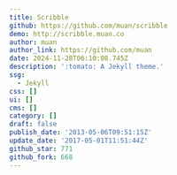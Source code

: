 ```yaml
---
title: Scribble
github: https://github.com/muan/scribble
demo: http://scribble.muan.co
author: muan
author_link: https://github.com/muan
date: 2024-11-28T06:10:08.745Z
description: ':tomato: A Jekyll theme.'
ssg:
  - Jekyll
css: []
ui: []
cms: []
category: []
draft: false
publish_date: '2013-05-06T09:51:15Z'
update_date: '2017-05-01T11:51:44Z'
github_star: 771
github_fork: 668
---
```

